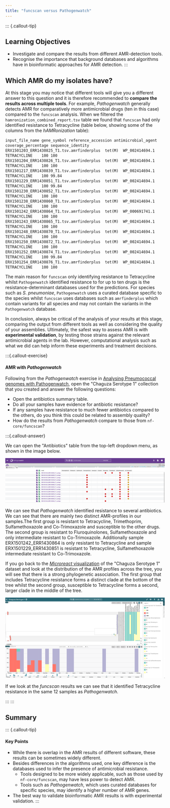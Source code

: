 ```yaml
---
title: "funcscan versus Pathogenwatch"
---
```


::: {.callout-tip}
## Learning Objectives

- Investigate and compare the results from different AMR-detection tools.
- Recognise the importance that background databases and algorithms have in bioinformatic approaches for AMR detection.
:::

## Which AMR do my isolates have?

At this stage you may notice that different tools will give you a different answer to this question and it is therefore recommended to **compare the results across multiple tools**.
For example, _Pathogenwatch_ generally detects AMR for comparatively more antimicrobial drugs (ten in this case) compared to the `funcscan` analysis. When we filtered the `hamronization_combined_report.tsv` table we found that `funcscan` had only identified resistance to Tetracycline (table below, showing some of the columns from the _hAMRonization_ table):

```
input_file_name	gene_symbol	reference_accession	antimicrobial_agent	coverage_percentage	sequence_identity
ERX1501203_ERR1430825_T1.tsv.amrfinderplus	tet(M)	WP_002414694.1	TETRACYCLINE	100	100
ERX1501204_ERR1430826_T1.tsv.amrfinderplus	tet(M)	WP_002414694.1	TETRACYCLINE	100	100
ERX1501217_ERR1430839_T1.tsv.amrfinderplus	tet(M)	WP_002414694.1	TETRACYCLINE	100	99.84
ERX1501229_ERR1430851_T1.tsv.amrfinderplus	tet(M)	WP_002414694.1	TETRACYCLINE	100	99.84
ERX1501230_ERR1430852_T1.tsv.amrfinderplus	tet(M)	WP_002414694.1	TETRACYCLINE	100	100
ERX1501238_ERR1430860_T1.tsv.amrfinderplus	tet(M)	WP_002414694.1	TETRACYCLINE	100	100
ERX1501242_ERR1430864_T1.tsv.amrfinderplus	tet(M)	WP_000691741.1	TETRACYCLINE	100	100
ERX1501243_ERR1430865_T1.tsv.amrfinderplus	tet(M)	WP_002414694.1	TETRACYCLINE	100	100
ERX1501248_ERR1430870_T1.tsv.amrfinderplus	tet(M)	WP_002414694.1	TETRACYCLINE	100	100
ERX1501250_ERR1430872_T1.tsv.amrfinderplus	tet(M)	WP_002414694.1	TETRACYCLINE	100	100
ERX1501252_ERR1430874_T1.tsv.amrfinderplus	tet(M)	WP_002414694.1	TETRACYCLINE	100	99.84
ERX1501254_ERR1430876_T1.tsv.amrfinderplus	tet(M)	WP_002414694.1	TETRACYCLINE	100	100          
```
The main reason for `funcscan` only identifying resistance to Tetracycline whilst `Pathogenwatch` identified resistance to for up to ten drugs is the resistance-determinant databases used for the predictions.  For species such as _S. pneumoniae_, `Pathogenwatch` uses a curated database specific to the species whilst `funcscan` uses databases such as `amrfinderplus` which contain variants for all species and may not contain the variants in the `Pathogenwatch` database.

In conclusion, always be critical of the analysis of your results at this stage, comparing the output from different tools as well as considering the quality of your assemblies. 
Ultimately, the safest way to assess AMR is with **experimental validation**, by testing those strains against the relevant antimicrobial agents in the lab. 
However, computational analysis such as what we did can help inform these experiments and treatment decisions.

:::{.callout-exercise}
#### AMR with _Pathogenwatch_

Following from the _Pathogenwatch_ exercise in [Analysing Pneumococcal genomes with Pathogenwatch](29-pathogenwatch.md), open the "Chaguza Serotype 1" collection that you created and answer the following questions:

- Open the antibiotics summary table.
- Do all your samples have evidence for antibiotic resistance?
- If any samples have resistance to much fewer antibiotics compared to the others, do you think this could be related to assembly quality?
- How do the results from _Pathogenwatch_ compare to those from `nf-core/funcscan`?

:::{.callout-answer}

We can open the "Antibiotics" table from the top-left dropdown menu, as shown in the image below. 

![](images/pathogenwatch-chaguza.png)

We can see that _Pathogenwatch_ identified resistance to several antibiotics. We can see that there are mainly two distinct AMR-profiles in our samples.The first group is resistant to Tetracycline, Trimethoprim, Sulfamethoxazole and Co-Trimoxazole and susceptible to the other drugs. The second group is resistant to Fluroquinolones, Sulfamethoxazole and only intermediate resistant to Co-Trimoxazole. Additionally sample ERX1501242_ERR1430864 is only resistant to Tetracycline and sample ERX1501229_ERR1430851 is resistant to Tetracycline, Sulfamethoxazole intermediate resistant to Co-Trimoxazole. 

If you go back to the [_Microreact_ visualization](30-tree_visualization.md) of the "Chaguza Serotype 1" dataset and look at the distribution of the AMR profiles across the tree, you will see that there is a strong phylogenetic association. The first group that includes Tetracycline resistance forms a distinct clade at the bottom of the tree whilst the second group, susceptible to Tetracycline forms a second, larger clade in the middle of the tree.

![](images/microreact_pneumo.png)

If we look at the _funcscan_ results we can see that it identified Tetracycline resistance in the same 12 samples as _Pathogenwatch_.

:::
:::

## Summary

::: {.callout-tip}
#### Key Points

- While there is overlap in the AMR results of different software, these results can be sometimes widely different.
- Besides differences in the algorithms used, one key difference is the databases used to infer the presence of antimicrobial resistance.
  - Tools designed to be more widely applicable, such as those used by `nf-core/funcscan`, may have less power to detect AMR.
  - Tools such as _Pathogenwatch_, which uses curated databases for specific species, may identify a higher number of AMR genes. 
- The best way to validate bioinformatic AMR results is with experimental validation.
:::